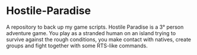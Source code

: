 # Hostile-Paradise
A repository to back up my game scripts.
Hostile Paradise is a 3° person adventure game.
You play as a stranded human on an island trying to survive against the rough conditions, you make contact with natives, create groups and fight together with some RTS-like commands.
